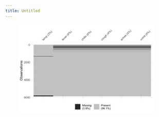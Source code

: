 ```yaml
---
title: Untitled
---
```


<figure><img src="../assets/image (34).png" alt="" width="563"><figcaption></figcaption></figure>

